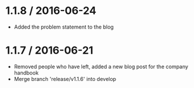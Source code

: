 
1.1.8 / 2016-06-24
==================

  * Added the problem statement to the blog

1.1.7 / 2016-06-21
==================

  * Removed people who have left, added a new blog post for the company handbook
  * Merge branch 'release/v1.1.6' into develop
